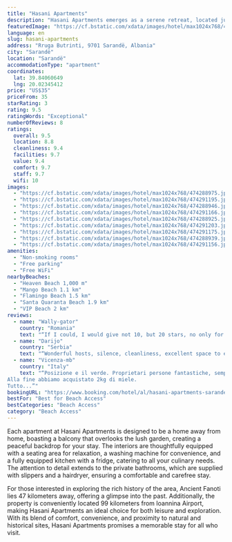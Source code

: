 ```yaml
---
title: "Hasani Apartments"
description: "Hasani Apartments emerges as a serene retreat, located just a short distance from the pristine shores of Heaven Beach."
featuredImage: "https://cf.bstatic.com/xdata/images/hotel/max1024x768/474288975.jpg?k=e83c7eda2db64e9ccfcbdb1eb0ed96077e0011f940ed1e70ddc0df7c7ef970dc&o=&hp=1"
language: en
slug: hasani-apartments
address: "Rruga Butrinti, 9701 Sarandë, Albania"
city: "Sarandë"
location: "Sarandë"
accommodationType: "apartment"
coordinates:
  lat: 39.84060649
  lng: 20.02345412
price: "US$35"
priceFrom: 35
starRating: 3
rating: 9.5
ratingWords: "Exceptional"
numberOfReviews: 8
ratings:
  overall: 9.5
  location: 8.8
  cleanliness: 9.4
  facilities: 9.7
  value: 9.4
  comfort: 9.7
  staff: 9.7
  wifi: 10
images:
  - "https://cf.bstatic.com/xdata/images/hotel/max1024x768/474288975.jpg?k=e83c7eda2db64e9ccfcbdb1eb0ed96077e0011f940ed1e70ddc0df7c7ef970dc&o=&hp=1"
  - "https://cf.bstatic.com/xdata/images/hotel/max1024x768/474291195.jpg?k=95468c4b8b2ebd2ef6e45fd5e173acbfa78cb914dfc8853f3e84f5c435f2c905&o=&hp=1"
  - "https://cf.bstatic.com/xdata/images/hotel/max1024x768/474288946.jpg?k=19cc5db1358e180402a804efdee689f74d10bf391b91b678ff35c5764e5328e8&o=&hp=1"
  - "https://cf.bstatic.com/xdata/images/hotel/max1024x768/474291166.jpg?k=f72b0677f5c2fd8c7477bc96e3dc57fee182a29fd69a56a9cfb7bcb0770bc197&o=&hp=1"
  - "https://cf.bstatic.com/xdata/images/hotel/max1024x768/474288925.jpg?k=f2a5e55f927c82776af86c4cc454c63859c288a30686caa30d3fe2967a3a3640&o=&hp=1"
  - "https://cf.bstatic.com/xdata/images/hotel/max1024x768/474291203.jpg?k=af870b967d02468161a05d75309d302cf41347d48dea87dabb4e59664fd3f9de&o=&hp=1"
  - "https://cf.bstatic.com/xdata/images/hotel/max1024x768/474291175.jpg?k=c6bd05bee33f9a131149d2e9ec84c1590708365a6802f4a0287b9ca9178fc381&o=&hp=1"
  - "https://cf.bstatic.com/xdata/images/hotel/max1024x768/474288939.jpg?k=d89c78809a62f107e711c20dd8cc61b85429b4576110afe70cf026f851733fc8&o=&hp=1"
  - "https://cf.bstatic.com/xdata/images/hotel/max1024x768/474291156.jpg?k=fe68eaefc1301d767e8f944c27a19fdfa6a38a43ee7afaeddbe941485075cddf&o=&hp=1"
amenities:
  - "Non-smoking rooms"
  - "Free parking"
  - "Free WiFi"
nearbyBeaches:
  - "Heaven Beach 1,000 m"
  - "Mango Beach 1.1 km"
  - "Flamingo Beach 1.5 km"
  - "Santa Quaranta Beach 1.9 km"
  - "VIP Beach 2 km"
reviews:
  - name: "Wally-gator"
    country: "Romania"
    text: "“If I could, I would give not 10, but 20 stars, no only for the room / facilities / location, but especially for the hosts. They are very nice and friendly persons. For sure, If I will go there next years, I will choose the same location, not once,...”"
  - name: "Darijo"
    country: "Serbia"
    text: "“Wonderful hosts, silence, cleanliness, excellent space to enjoy away from the city noise. Beautiful sea and beaches.”"
  - name: "Vicenza-mb"
    country: "Italy"
    text: "“Posizione e il verde. Proprietari persone fantastiche, sempre con gentilezza e sorriso. Pronti a dare consigli e aiutare. Ci hanno offerto le frittelle con un vaso di miele di produzione propria.
Alla fine abbiamo acquistato 2kg di miele.
Tutto...”"
bookingURL: "https://www.booking.com/hotel/al/hasani-apartments-sarande.en-gb.html?aid=8035640"
bestFor: "Best for Beach Access"
bestCategories: "Beach Access"
category: "Beach Access"
---
```


Each apartment at Hasani Apartments is designed to be a home away from home, boasting a balcony that overlooks the lush garden, creating a peaceful backdrop for your stay. The interiors are thoughtfully equipped with a seating area for relaxation, a washing machine for convenience, and a fully equipped kitchen with a fridge, catering to all your culinary needs. The attention to detail extends to the private bathrooms, which are supplied with slippers and a hairdryer, ensuring a comfortable and carefree stay.

For those interested in exploring the rich history of the area, Ancient Fanoti lies 47 kilometers away, offering a glimpse into the past. Additionally, the property is conveniently located 99 kilometers from Ioannina Airport, making Hasani Apartments an ideal choice for both leisure and exploration. With its blend of comfort, convenience, and proximity to natural and historical sites, Hasani Apartments promises a memorable stay for all who visit.